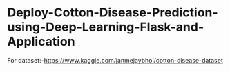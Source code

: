 # Deploy-Cotton-Disease-Prediction-using-Deep-Learning-Flask-and-Application
For dataset:-https://www.kaggle.com/janmejaybhoi/cotton-disease-dataset

